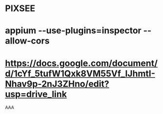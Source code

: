 # PIXSEE
# appium --use-plugins=inspector --allow-cors
# https://docs.google.com/document/d/1cYf_5tufW1Qxk8VM55Vf_IJhmtI-Nhav9p-2nJ3ZHno/edit?usp=drive_link

AAA